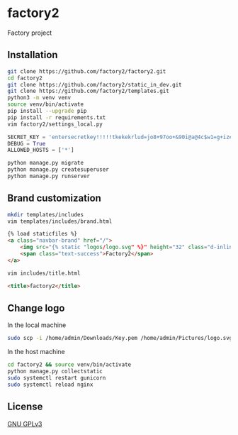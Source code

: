 # factory2
Factory project

## Installation
```bash
git clone https://github.com/factory2/factory2.git
cd factory2
git clone https://github.com/factory2/static_in_dev.git
git clone https://github.com/factory2/templates.git
python3 -m venv venv
source venv/bin/activate
pip install --upgrade pip
pip install -r requirements.txt
vim factory2/settings_local.py
```
```python
SECRET_KEY = 'entersecretkey!!!!!tkekekrlud=jo8+97oo+&90i@a@4c$w1=g+iz#wup!m$_voqrepf2%s'
DEBUG = True
ALLOWED_HOSTS = ['*']
```
```bash
python manage.py migrate
python manage.py createsuperuser
python manage.py runserver
```

## Brand customization
```bash
mkdir templates/includes
vim templates/includes/brand.html
```
```html
{% load staticfiles %}
<a class="navbar-brand" href="/">
	<img src="{% static "logos/logo.svg" %}" height="32" class="d-inline-block align-top" alt="" loading="lazy">
	<span class="text-success">Factory2</span>
</a>
```
```bash
vim includes/title.html
```
```html
<title>factory2</title>
```
## Change logo
In the local machine
```bash
sudo scp -i /home/admin/Downloads/Key.pem /home/admin/Pictures/logo.svg admin@0.0.0.0:/home/admin/factory2/static_in_dev/logos/logo.svg
```
In the host machine
```bash
cd factory2 && source venv/bin/activate
python manage.py collectstatic
sudo systemctl restart gunicorn
sudo systemctl reload nginx
```
## License
[GNU GPLv3](https://choosealicense.com/licenses/gpl-3.0/)
